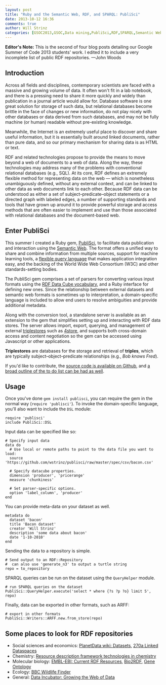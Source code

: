 ```yaml
---
layout: post
title: "Ruby and the Semantic Web, RDF, and SPARQL: PubliSci"
date: 2013-10-12 16:36
comments: true
author: Will Strinz
categories: [GSOC2013,GSOC,Data mining,PubliSci,RDF,SPARQL,Semantic Web]
---
```

<p class="note"><strong>Editor's Note:</strong> This is the second of four blog posts detailing our Google Summer of
Code 2013 students' work. I edited it to include a very incomplete list of public RDF repositories. &mdash;John Woods</p>

Introduction
------------
Across all fields and disciplines, contemporary scientists are faced with a massive and growing volume of data. It often
won't fit in a lab notebook, and there is a pressing need to share it more quickly and widely than publication in a
journal article would allow for. Database software is one great solution for storage of such data, but relational
databases become brittle in the face of changes or new information, do not play nicely with other databases or data
derived from such databases, and may not be fully machine (or human) readable without pre-existing knowledge.

Meanwhile, the Internet is an extremely useful place to discover and share useful information, but it is essentially
built around linked documents, rather than pure data, and so our primary mechanism for sharing data is as HTML or text.

RDF and related technologies propose to provide the means to move beyond a web of documents to a web of data. Along
the way, these technologies may address many of the problems with conventional relational databases (e.g., SQL). At its
core, RDF defines an extremely flexible method for representing data on the web &mdash; which is nonetheless
unambiguously defined, without any external context, and can be linked to other data as web documents link to each
other. Because RDF data can be understood as either a set of subject&ndash;predicate&ndash;object statements or a
directed graph with labeled edges, a number of supporting standards and tools that have grown up around it to provide
powerful storage and access methods that are often easier to implement and use than those associated with relational
databases and the document-based web.

Enter PubliSci
--------------

This summer I created a Ruby gem, [PubliSci](http://github.com/sciruby/publisci), to facilitate data publication and interaction using
the [Semantic Web](https://en.wikipedia.org/wiki/Semantic_web). The format offers a unified way to share and combine
information from multiple sources, support for machine learning tools,
a [flexible query language](https://en.wikipedia.org/wiki/SPARQL) that makes application integration easy, and the
backing of the World Wide Web Consortium (W3C) and other standards-setting bodies.

The PubliSci gem comprises a set of parsers for converting various input formats using
the [RDF Data Cube vocabulary](http://semanticweb.com/w3c-publishes-last-call-working-drafts-for-rdf-data-cube-dcat_b35950), and
a Ruby interface for defining new ones. Since the relationship between external datasets and semantic web formats is
sometimes up to interpretation, a domain-specific language is included to allow end users to resolve ambiguities and
provide additional metadata.

Along with the conversion tool, a standalone server is available as an extension to the gem that simplifies setting up and interacting
with RDF data stores. The server allows import, export, querying, and management of external [triplestores](https://en.wikipedia.org/wiki/Triplestore) such as
[4store](http://4store.org/), and supports both cross-domain access and content negotiation so the gem can be accessed
using Javascript or other applications.

<p class="note"><strong>Triplestores</strong> are databases for the storage and retrieval of <strong>triples</strong>,
which are typically subject&ndash;object&ndash;predicate relationships (e.g., <i>Bob knows Fred</i>).</p>

If you'd like to contribute, the [source code is available on Github](https://github.com/sciruby/publisci), and [a broad
outline of the to do list can be had as well](http://gsocsemantic.wordpress.com/2013/08/05/bio-publisci/).

Usage
-----

Once you've done `gem install publisci`, you can require the gem in the normal way (`require 'publisci'`). To invoke the
domain-specific language, you'll also want to include the `DSL` module:

    require 'publisci'
    include PubliSci::DSL

Input data can be specified like so:

    # Specify input data
    data do
      # Use local or remote paths to point to the data file you want to load:
      source 'https://github.com/wstrinz/publisci/raw/master/spec/csv/bacon.csv'

      # Specify datacube properties.
      dimension 'producer', 'pricerange'
      measure 'chunkiness'

      # Set parser-specific options.
      option 'label_column', 'producer'
    end

You can provide meta-data on your dataset as well.

    metadata do
      dataset 'bacon'
      title 'Bacon dataset'
      creator 'Will Strinz'
      description 'some data about bacon'
      date '1-10-2010'
    end

Sending the data to a repository is simple.

    # Send output to an RDF::Repository
    #  can also use 'generate_n3' to output a turtle string
    repo = to_repository

SPARQL queries can be run on the dataset using the `QueryHelper` module.

    # run SPARQL queries on the dataset
    PubliSci::QueryHelper.execute('select * where {?s ?p ?o} limit 5', repo)

Finally, data can be exported in other formats, such as ARFF:

    # export in other formats
    PubliSci::Writers::ARFF.new.from_store(repo)

Some places to look for RDF repositories
----------------------------------------
* Social sciences and economics: [PlanetData wiki: Datasets](http://wiki.planet-data.eu/web/Datasets), [270a Linked Dataspaces](http://270a.info/)
* Chemistry: [Resource description framework technologies in chemistry](http://www.ncbi.nlm.nih.gov/pmc/articles/PMC3118380/)
* Molecular biology: [EMBL-EBI: Current RDF Resources](http://www.ebi.ac.uk/rdf/), [Bio2RDF](http://bio2rdf.org/),
  [Gene Ontology](http://www.geneontology.org/GO.format.rdfxml.shtml)
* Ecology: [BBC Wildlife Finder](http://www.bbc.co.uk/nature/feedsanddata)
* General: [Data Incubator: Growing the Web of Data](http://dataincubator.org/)




